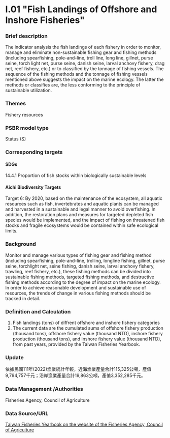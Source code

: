 # I.01 "Fish Landings of Offshore and Inshore Fisheries"

<script type="text/javascript" src="http://cdn.mathjax.org/mathjax/latest/MathJax.js?config=TeX-AMS-MML_HTMLorMML"></script>

### Brief description
The indicator analysis the fish landings of each fishery in order to monitor, manage and eliminate non-sustainable fishing gear and fishing methods (including spearfishing, pole-and-line, troll line, long line, gillnet, purse seine, torch light net, purse seine, danish seine, larval anchovy fishery, drag net, reef fishery, etc.) or to classified by the tonnage of fishing vessels. The sequence of the fishing methods and the tonnage of fishing vessels mentioned above suggests the impact on the marine ecology. The latter the methods or classifies are, the less conforming to the principle of sustainable utilization.

### Themes
Fishery resources
### PSBR model type
Status (S)
### Corresponding targets
#### SDGs
14.4.1 Proportion of fish stocks within biologically sustainable levels
#### Aichi Biodiversity Targets
Target 6: By 2020, based on the maintenance of the ecosystem, all aquatic resources such as fish, invertebrates and aquatic plants can be managed and harvested in a sustainable and legal manner to avoid overfishing. In addition, the restoration plans and measures for targeted depleted fish species would be implemented, and the impact of fishing on threatened fish stocks and fragile ecosystems would be contained within safe ecological limits.
### Background
Monitor and manage various types of fishing gear and fishing method (including spearfishing, pole-and-line, trolling, longline fishing, gillnet, purse seine, torchlight net, seine fishing, danish seine, larval anchovy fishery, trawling, reef fishery, etc.), these fishing methods can be divided into sustainable fishing methods, targeted fishing methods, and destructive fishing methods according to the degree of impact on the marine ecology. In order to achieve reasonable development and sustainable use of resources, the trends of change in various fishing methods should be tracked in detail.
### Definition and Calculation
1. Fish landings (tons) of diffrent offshore and inshore fishery categories
2. The current data are the cumulated sums of offshore fishery production (thousand tons), offshore fishery value (thousand NTD), inshore fishery production (thousand tons), and inshore fishery value (thousand NTD), from past years, provided by the Taiwan Fisheries Yearbook.
### Update
依據民國111年(2022)漁業統計年報，近海漁業產量合計115,325公噸，產值9,794,757千元；沿岸漁業產量合計19,863公噸，產值3,352,285千元。
### Data Management /Authorities
Fisheries Agency, Council of Agriculture
### Data Source/URL
[Taiwan Fisheries Yearbook on the website of the Fisheries Agency, Council of Agriculture](https://www.fa.gov.tw/cht/PublicationsFishYear/index.aspx)
